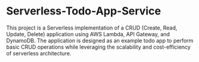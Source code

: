 # Serverless-Todo-App-Service
This project is a Serverless implementation of a CRUD (Create, Read, Update, Delete) application using AWS Lambda, API Gateway, and DynamoDB. The application is designed as an example todo app to perform basic CRUD operations while leveraging the scalability and cost-efficiency of serverless architecture.
